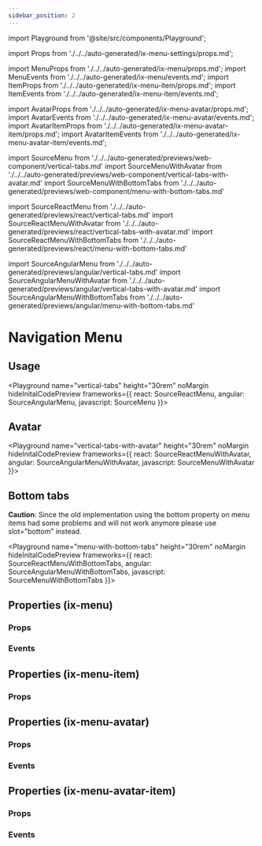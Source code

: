 ```yaml
---
sidebar_position: 2
---
```


import Playground from '@site/src/components/Playground';

import Props from './../../auto-generated/ix-menu-settings/props.md';

import MenuProps from './../../auto-generated/ix-menu/props.md';
import MenuEvents from './../../auto-generated/ix-menu/events.md';
import ItemProps from './../../auto-generated/ix-menu-item/props.md';
import ItemEvents from './../../auto-generated/ix-menu-item/events.md';

import AvatarProps from './../../auto-generated/ix-menu-avatar/props.md';
import AvatarEvents from './../../auto-generated/ix-menu-avatar/events.md';
import AvatarItemProps from './../../auto-generated/ix-menu-avatar-item/props.md';
import AvatarItemEvents from './../../auto-generated/ix-menu-avatar-item/events.md';

import SourceMenu from './../../auto-generated/previews/web-component/vertical-tabs.md'
import SourceMenuWithAvatar from './../../auto-generated/previews/web-component/vertical-tabs-with-avatar.md'
import SourceMenuWithBottomTabs from './../../auto-generated/previews/web-component/menu-with-bottom-tabs.md'

import SourceReactMenu from './../../auto-generated/previews/react/vertical-tabs.md'
import SourceReactMenuWithAvatar from './../../auto-generated/previews/react/vertical-tabs-with-avatar.md'
import SourceReactMenuWithBottomTabs from './../../auto-generated/previews/react/menu-with-bottom-tabs.md'

import SourceAngularMenu from './../../auto-generated/previews/angular/vertical-tabs.md'
import SourceAngularMenuWithAvatar from './../../auto-generated/previews/angular/vertical-tabs-with-avatar.md'
import SourceAngularMenuWithBottomTabs from './../../auto-generated/previews/angular/menu-with-bottom-tabs.md'

# Navigation Menu

## Usage

<Playground
name="vertical-tabs" height="30rem" noMargin
hideInitalCodePreview
frameworks={{
  react: SourceReactMenu,
  angular: SourceAngularMenu,
  javascript: SourceMenu
}}></Playground>

## Avatar

<Playground
name="vertical-tabs-with-avatar" height="30rem" noMargin
hideInitalCodePreview
frameworks={{
  react: SourceReactMenuWithAvatar,
  angular: SourceAngularMenuWithAvatar,
  javascript: SourceMenuWithAvatar
}}></Playground>

## Bottom tabs

<div class="siemens-brand-section">
  <strong>Caution</strong>: Since the old implementation using the bottom property on menu items had some problems and will not work anymore please use slot="bottom" instead.
</div>

<Playground
name="menu-with-bottom-tabs" height="30rem" noMargin
hideInitalCodePreview
frameworks={{
  react: SourceReactMenuWithBottomTabs,
  angular: SourceAngularMenuWithBottomTabs,
  javascript: SourceMenuWithBottomTabs
}}></Playground>

## Properties (ix-menu)

### Props

<MenuProps />

### Events

<MenuEvents />

## Properties (ix-menu-item)

### Props

<ItemProps />

## Properties (ix-menu-avatar)

### Props

<AvatarProps />

### Events

<AvatarEvents />

## Properties (ix-menu-avatar-item)

### Props

<AvatarItemProps />

### Events

<AvatarItemEvents />
